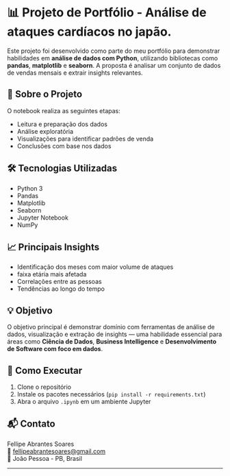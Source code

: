 # 📊 Projeto de Portfólio - Análise de ataques cardíacos no japão.

Este projeto foi desenvolvido como parte do meu portfólio para demonstrar habilidades em **análise de dados com Python**, utilizando bibliotecas como **pandas**, **matplotlib** e **seaborn**. A proposta é analisar um conjunto de dados de vendas mensais e extrair insights relevantes.

## 📁 Sobre o Projeto

O notebook realiza as seguintes etapas:

- Leitura e preparação dos dados
- Análise exploratória
- Visualizações para identificar padrões de venda
- Conclusões com base nos dados

## 🛠 Tecnologias Utilizadas

- Python 3
- Pandas
- Matplotlib
- Seaborn
- Jupyter Notebook
- NumPy

## 📈 Principais Insights

- Identificação dos meses com maior volume de ataques
- faixa etária mais afetada
- Correlações entre as pessoas
- Tendências ao longo do tempo

## 💡 Objetivo

O objetivo principal é demonstrar domínio com ferramentas de análise de dados, visualização e extração de insights — uma habilidade essencial para áreas como **Ciência de Dados**, **Business Intelligence** e **Desenvolvimento de Software com foco em dados**.

## 🚀 Como Executar

1. Clone o repositório
2. Instale os pacotes necessários (`pip install -r requirements.txt`)
3. Abra o arquivo `.ipynb` em um ambiente Jupyter

## 📬 Contato

Fellipe Abrantes Soares  
📧 fellipeabrantesoares@gmail.com  
📍 João Pessoa - PB, Brasil

---

